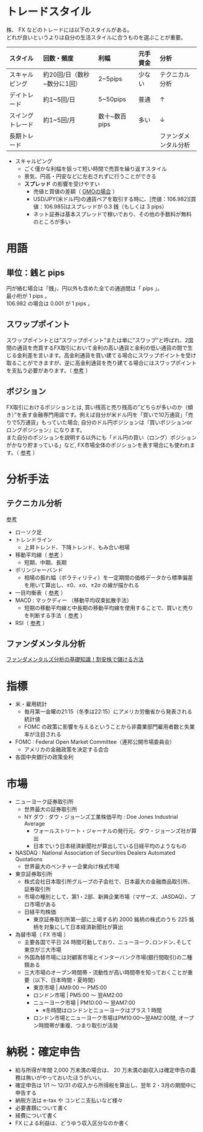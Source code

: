 # トレードスタイル

株、 FX などのトレードには以下のスタイルがある。  
どれが良いというよりは自分の生活スタイルに合うものを選ぶことが重要。

|スタイル|回数・頻度|利幅|元手資金|分析|
|:---|:---|:---|:---|:---|
|スキャルピング|約20回/日（数秒~数分に1回）|2~5pips|少ない|テクニカル分析|
|デイトレード|約1~5回/日|5~50pips|普通|↑|
|スイングトレード|約1~5回/月|数十~数百pips|多い|↓|
|長期トレード||||ファンダメンタル分析|

- スキャルピング
  - ごく僅かな利幅を狙って短い時間で売買を繰り返すスタイル
  - 景気、円高・円安などに左右されずに行うことができる
  - **スプレッド** の影響を受けやすい
    - 売値と買値の差額（ [GMOの場合](https://www.click-sec.com/sp/products/fx/commission-list.html) ）
    - USD/JPY(米ドル円)の通貨ペアを取引する時に、[売値：106.982][買値：106.985]はスプレッドが 0.3 銭（もしくは 3 pips）
    - ネット証券は基本スプレッドで稼いでおり、その他の手数料が無料のところが多い

# 用語

## 単位：銭と pips

円が絡む場合は「銭」、円以外も含めた全ての通過間は「 pips 」。  
最小桁が 1 pips 。  
106.982 の場合は 0.001 が 1 pips 。

## スワップポイント

スワップポイントとは”スワップポイント”または単に”スワップ”と呼ばれ、2国間の通貨を売買するFX取引において金利の高い通貨と金利の低い通貨の間で生じる金利差を言います。高金利通貨を買い建てる場合にスワップポイントを受け取ることができますが、逆に高金利通貨を売り建てる場合にはスワップポイントを支払う必要があります。（ [参考](https://xn--fx-fk1eu00k.tokyo/what-is-interest-rate-swap/) ）

## ボジション

FX取引におけるポジションとは, 買い残高と売り残高の”どちらが多いのか（傾き）”を表す金融専門用語です。例えば自分が米ドル円を「買いで10万通貨」「売りで5万通貨」もっていた場合, 自分のドル円ポジションは『買いポジションorロングポジション』になります。  
また自分のポジションを説明する以外にも「ドル円の買い（ロング）ポジションがかなり貯まっている」など, FX市場全体のポジションを表す場合にも使われます。（ [参考](https://xn--fx-fk1eu00k.tokyo/what-is-position/) ）

# 分析手法

## テクニカル分析

[参考](https://www.japannetbank.co.jp/investment/fx/analysis.html)

- ローソク足
- トレンドライン
  - 上昇トレンド、下降トレンド、もみ合い相場
- 移動平均線（ [参考](https://tradelife.jp/investment/3058/) ）
  - 短期、中期、長期
- ボリンジャーバンド
  - 相場の振れ幅（ボラティリティ）を一定期間の価格データから標準偏差を用いて算出し、±0、±σ、±2σ の線が描かれる
- 一目均衡表（ [参考](https://www.jibunbank.co.jp/products/foreign_deposit/chart/help/ichimoku/) ）
- MACD : マックディー （移動平均収束拡散手法）
  - 短期の移動平均線と中長期の移動平均線を使用することで、買いと売りを判断する手法（ [参考](https://www.jibunbank.co.jp/products/foreign_deposit/chart/help/macd/) ）
- RSI（ [参考](https://www.jibunbank.co.jp/products/foreign_deposit/chart/help/rsi/) ）

## ファンダメンタル分析

[ファンダメンタルズ分析の基礎知識！割安株で儲ける方法](https://orekabu.jp/fundamentals-analysis/)

# 指標

- 米・雇用統計
  - 毎月第一金曜の21:15（冬季は22:15）にアメリカ労働省から発表される統計値
  - FOMC の政策に影響を与えるということから非農業部門雇用者数と失業率が注目される
- FOMC : Federal Open Market Committee（連邦公開市場委員会）
  - アメリカの金融政策を決定する会合
- 各国中央銀行の政策金利

# 市場

- ニューヨーク証券取引所
  - 世界最大の証券取引所
  - NY ダウ : ダウ・ジョーンズ工業株価平均 : Doe Jones Industrial Average
    - ウォールストリート・ジャーナルの発行元、ダウ・ジョーンズ社が算出
    - 日本でいう日本経済新聞社が算出している日経平均のようなもの
- NASDAQ : National Association of Securities Dealers Automated Quotations
  - 世界最大のベンチャー企業向け株式市場
- 東京証券取引所
  - 株式会社日本取引所グループの子会社で、日本最大の金融商品取引所、証券取引所
  - 市場の種別として、第1・2部、新興企業市場（マザーズ、JASDAQ）、プロ市場がある
  - 日経平均株価
    - 東京証券取引所第一部に上場する約 2000 銘柄の株式のうち 225 銘柄を対象にして日本経済新聞社が算出
- 為替市場（ FX 市場 ）
  - 主要各国で平日 24 時間可動しており、ニューヨーク､ロンドン､そして東京が三大市場
  - 外国為替市場には対顧客市場とインターバンク市場(銀行間取引)の二種類ある
  - 三大市場のオープン時間帯・流動性が高い時間帯を知っておくことが重要（以下、日本時間・夏時間）
    - 東京市場 | AM9:00 ～ PM5:00
    - ロンドン市場 | PM5:00 ～ 翌AM2:00
    - ニューヨーク市場 | PM10:00 ～ 翌AM7:00
      - ※冬時間はロンドンとニューヨークはプラス 1 時間
    - ロンドン市場とニューヨーク市場はPM10:00～翌AM2:00間, オープン時間帯が重複、つまり取引が活発

# 納税：確定申告

- 給与所得が年間 2,000 万未満の場合は、 20 万未満の副収入は確定申告の義務は無いがやっておいたほうがいい。
- 確定申告は 1/1 〜 12/31 の収入から所得税を算出し、翌年 2・3月の期間中に申告する
- 納税方法は e-tax や コンビニ支払いなど様々
- 必要書類について書く
- 経費について書く
- FX による利益は、どうゆう収入区分なのか書く